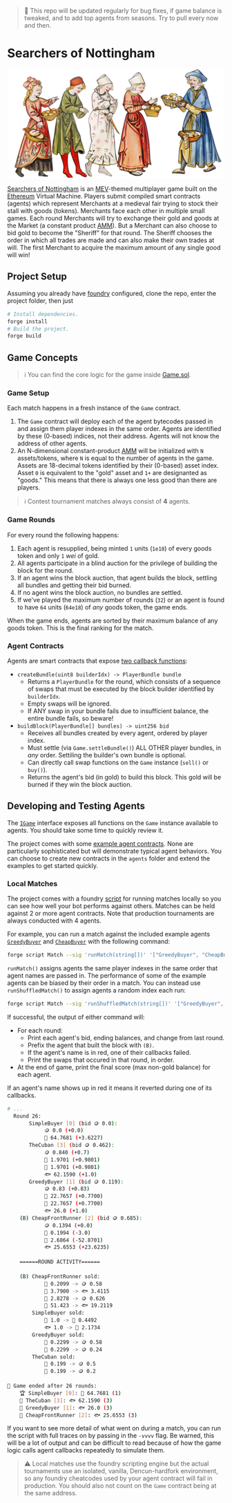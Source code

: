 > 🚨 This repo will be updated regularly for bug fixes, if game balance is tweaked, and to add top agents from seasons. Try to pull every now and then.

# Searchers of Nottingham

![illustration](static/illustration.png)

[Searchers of Nottingham](https://dragonfly-xyz.github.io/nottingham-frontend) is an [MEV](https://chain.link/education-hub/maximal-extractable-value-mev)-themed multiplayer game built on the [Ethereum](https://ethereum.org) Virtual Machine. Players submit compiled smart contracts (agents) which represent Merchants at a medieval fair trying to stock their stall with goods (tokens). Merchants face each other in multiple small games. Each round Merchants will try to exchange their gold and goods at the Market (a constant product [AMM](https://chain.link/education-hub/what-is-an-automated-market-maker-amm)). But a Merchant can also choose to bid gold to become the "Sheriff" for that round. The Sheriff chooses the order in which all trades are made and can also make their own trades at will. The first Merchant to acquire the maximum amount of any single good will win!

## Project Setup
Assuming you already have [foundry](https://getfoundry.sh) configured, clone the repo, enter the project folder, then just

```bash
# Install dependencies.
forge install
# Build the project.
forge build
```

## Game Concepts

> ℹ️ You can find the core logic for the game inside [Game.sol](./src/game/Game.sol).

### Game Setup

Each match happens in a fresh instance of the `Game` contract.

1. The `Game` contract will deploy each of the agent bytecodes passed in and assign them player indexes in the same order. Agents are identified by these (0-based) indices, not their address. Agents will not know the address of other agents.
2. An N-dimensional constant-product [AMM](./src/game/Markets.sol) will be initialized with `N` assets/tokens, where `N` is equal to the number of agents in the game. Assets are 18-decimal tokens identified by their (0-based) asset index. Asset `0` is equivalent to the "gold" asset and `1+` are designanted as "goods." This means that there is always one less good than there are players.

> ℹ️ Contest tournament matches always consist of **4** agents.

### Game Rounds

For every round the following happens:

1. Each agent is resupplied, being minted `1` units (`1e18`) of every goods token and only `1` *wei* of gold.
2. All agents participate in a blind auction for the privilege of building the block for the round.
3. If an agent wins the block auction, that agent builds the block, settling all bundles and getting their bid burned.
4. If no agent wins the block auction, no bundles are settled.
5. If we've played the maximum number of rounds (`32`) or an agent is found to have `64` units (`64e18`) of *any* goods token, the game ends.

When the game ends, agents are sorted by their maximum balance of any goods token. This is the final ranking for the match.

### Agent Contracts

Agents are smart contracts that expose [two callback functions](./src/game/IPlayer.sol):

* `createBundle(uint8 builderIdx) -> PlayerBundle bundle`
    * Returns a `PlayerBundle` for the round, which consists of a sequence of swaps that must be executed by the block builder identified by `builderIdx`.
	* Empty swaps will be ignored.
	* If ANY swap in your bundle fails due to insufficient balance, the entire bundle fails, so beware!
* `buildBlock(PlayerBundle[] bundles) -> uint256 bid`
    * Receives all bundles created by every agent, ordered by player index.
    * Must settle (via `Game.settleBundle()`) ALL OTHER player bundles, in *any* order. Settiling the builder's own bundle is optional.
    * Can directly call swap functions on the `Game` instance (`sell()` or `buy()`).
    * Returns the agent's bid (in gold) to build this block. This gold will be burned if they win the block auction.

## Developing and Testing Agents

The [`IGame`](./src/game/IGame.sol) interface exposes all functions on the `Game` instance available to agents. You should take some time to quickly review it.

The project comes with some [example agent contracts](./script/agents/). None are particularly sophisticated but will demonstrate typical agent behaviors. You can choose to create new contracts in the `agents` folder and extend the examples to get started quickly.

### Local Matches
The project comes with a foundry [script](./script/Match.sol) for running matches locally so you can see how well your bot performs against others. Matches can be held against 2 or more agent contracts. Note that production tournaments are always conducted with 4 agents.

For example, you can run a match against the included example agents [`GreedyBuyer`](./script/agents/GreedyBuyer.sol) and [`CheapBuyer`](./script/agents/CheapBuyer.sol) with the following command:

```bash
forge script Match --sig 'runMatch(string[])' '["GreedyBuyer", "CheapBuyer"]'
```

`runMatch()` assigns agents the same player indexes in the same order that agent names are passed in. The performance of some of the example agents can be biased by their order in a match. You can instead use `runShuffledMatch()` to assign agents a random index each run:

```bash
forge script Match --sig 'runShuffledMatch(string[])' '["GreedyBuyer", "CheapBuyer"]'
```

If successful, the output of either command will:
- For each round:
	- Print each agent's bid, ending balances, and change from last round.
    - Prefix the agent that built the block with `(B)`.
	- If the agent's name is in red, one of their callbacks failed.
	- Print the swaps that occured in that round, in order.
- At the end of game, print the final score (max non-gold balance) for each agent.

If an agent's name shows up in red it means it reverted during one of its callbacks.

```bash
# ...
  Round 26:
  	   SimpleBuyer [0] (bid 🪙 0.0):
			🪙 0.0 (+0.0)
			🍅 64.7681 (+3.6227)
  	   TheCuban [3] (bid 🪙 0.462):
			🪙 0.840 (+0.7)
			🍅 1.9701 (+0.9801)
			🥖 1.9701 (+0.9801)
			🐟️ 62.1590 (+1.0)
  	   GreedyBuyer [1] (bid 🪙 0.119):
			🪙 0.83 (+0.83)
			🍅 22.7657 (+0.7700)
			🥖 22.7657 (+0.7700)
			🐟️ 26.0 (+1.0)
  	(B) CheapFrontRunner [2] (bid 🪙 0.685):
			🪙 0.1394 (+0.0)
			🍅 0.1994 (-3.0)
			🥖 2.6864 (-52.8701)
			🐟️ 25.6553 (+23.6235)
  
	======ROUND ACTIVITY======

  	(B) CheapFrontRunner sold:
			🍅 0.2099 -> 🪙 0.58
			🍅 3.7900 -> 🐟️ 3.4115
			🥖 2.8278 -> 🪙 0.626
			🥖 51.423 -> 🐟️ 19.2119
  	    SimpleBuyer sold:
			🥖 1.0 -> 🍅 0.4492
			🐟️ 1.0 -> 🍅 2.1734
  	    GreedyBuyer sold:
			🍅 0.2299 -> 🪙 0.58
			🥖 0.2299 -> 🪙 0.24
  	    TheCuban sold:
			🍅 0.199 -> 🪙 0.5
			🥖 0.199 -> 🪙 0.2
  
🏁 Game ended after 26 rounds:
  	🏆️ SimpleBuyer [0]: 🍅 64.7681 (1)
  	🥈 TheCuban [3]: 🐟️ 62.1590 (3)
  	🥉 GreedyBuyer [1]: 🐟️ 26.0 (3)
  	🥉 CheapFrontRunner [2]: 🐟️ 25.6553 (3)
```

If you want to see more detail of what went on during a match, you can run the script with full traces on by passing in the `-vvvv` flag. Be warned, this will be a lot of output and can be difficult to read because of how the game logic calls agent callbacks repeatedly to simulate them.

>⚠️ Local matches use the foundry scripting engine but the actual tournaments use an isolated, vanilla, Dencun-hardfork environment, so any foundry cheatcodes used by your agent contract will fail in production. You should also not count on the `Game` contract being at the same address.